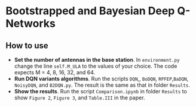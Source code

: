 # Bootstrapped and Bayesian Deep Q-Networks

## How to use
* **Set the number of antennas in the base station**. In `environment.py` change the line `self.M_ULA` to the values of your choice. The code expects M = 4, 8, 16, 32, and 64.
* **Run DQN variants algorithms**. Run the scripts `DQN`,, `BoDQN`, `RPFEP`,`BaDQN`, `NoisyDQN`, and `B2DQN.py`. The result is the same as that in folder `Results`.  
* **Show the results**. Run the script `Comparison.ipynb` in folder `Results` to show `Figure 2`, `Figure 3`, and `Table.III` in the paper.
